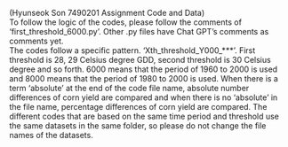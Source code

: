 (Hyunseok Son 7490201 Assignment Code and Data)  
To follow the logic of the codes, please follow the comments of ‘first_threshold_6000.py’. Other .py files have Chat GPT’s comments as comments yet.  
The codes follow a specific pattern. ‘Xth_threshold_Y000_***’. First threshold is 28, 29 Celsius degree GDD, second threshold is 30 Celsius degree and so forth. 6000 means that the period of 1960 to 2000 is used and 8000 means that the period of 1980 to 2000 is used. When there is a term ‘absolute’ at the end of the code file name, absolute number differences of corn yield are compared and when there is no ‘absolute’ in the file name, percentage differences of corn yield are compared. The different codes that are based on the same time period and threshold use the same datasets in the same folder, so please do not change the file names of the datasets.
